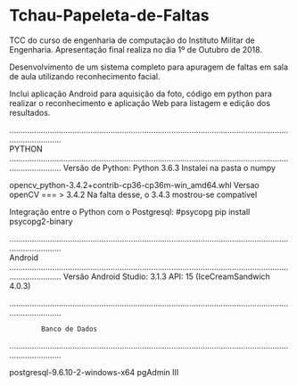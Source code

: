 ﻿# Tchau-Papeleta-de-Faltas
TCC do curso de engenharia de computação do Instituto Militar de Engenharia. Apresentação final realiza no dia 1º de Outubro de 2018.

Desenvolvimento de um sistema completo para apuragem de faltas em sala de aula utilizando reconhecimento facial. 

Inclui aplicação Android para aquisição da foto, código em python para realizar o reconhecimento e aplicação Web para listagem e edição dos resultados.

...................................................................................................................................................                            		     
				PYTHON
...................................................................................................................................................
Versão de Python:        Python 3.6.3
Instalei na pasta o numpy


opencv_python-3.4.2+contrib-cp36-cp36m-win_amd64.whl
Versao openCV === > 3.4.2
Na falta desse, o 3.4.3 mostrou-se compatível


Integração entre o Python com o Postgresql:
#psycopg
pip install psycopg2-binary


...................................................................................................................................................                            		     
				Android
...................................................................................................................................................
Versão Android Studio: 3.1.3
API: 15 (IceCreamSandwich 4.0.3)

...................................................................................................................................................

			Banco de Dados
...................................................................................................................................................

postgresql-9.6.10-2-windows-x64
pgAdmin III